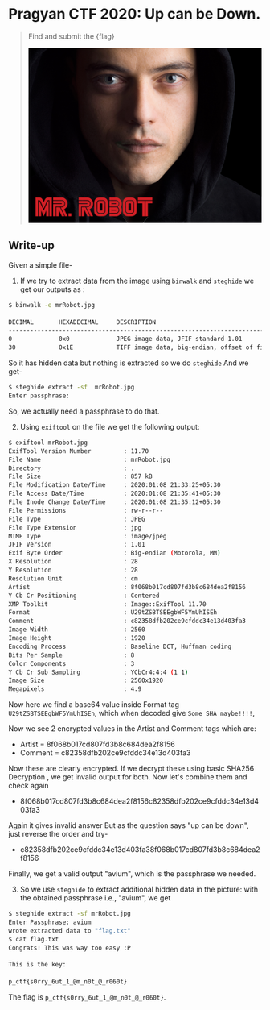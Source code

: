 # Pragyan CTF 2020: Up can be Down.


> Find and submit the {flag}
>
> ![mrRobot.jpg](./file/mrRobot.jpg)

## Write-up
Given a simple file-

1. If we try to extract data from the image using `binwalk` and `steghide` we get our outputs as :
 
```bash
$ binwalk -e mrRobot.jpg 

DECIMAL       HEXADECIMAL     DESCRIPTION
--------------------------------------------------------------------------------
0             0x0             JPEG image data, JFIF standard 1.01
30            0x1E            TIFF image data, big-endian, offset of first image directory: 8

```
So it has hidden data but nothing is extracted so we do `steghide`
And we get-

```bash
$ steghide extract -sf  mrRobot.jpg
Enter passphrase:
```
So, we actually need a passphrase to do that.

2. Using `exiftool` on the file we get the following output:

```bash
$ exiftool mrRobot.jpg 
ExifTool Version Number         : 11.70
File Name                       : mrRobot.jpg
Directory                       : .
File Size                       : 857 kB
File Modification Date/Time     : 2020:01:08 21:33:25+05:30
File Access Date/Time           : 2020:01:08 21:35:41+05:30
File Inode Change Date/Time     : 2020:01:08 21:35:12+05:30
File Permissions                : rw-r--r--
File Type                       : JPEG
File Type Extension             : jpg
MIME Type                       : image/jpeg
JFIF Version                    : 1.01
Exif Byte Order                 : Big-endian (Motorola, MM)
X Resolution                    : 28
Y Resolution                    : 28
Resolution Unit                 : cm
Artist                          : 8f068b017cd807fd3b8c684dea2f8156
Y Cb Cr Positioning             : Centered
XMP Toolkit                     : Image::ExifTool 11.70
Format                          : U29tZSBTSEEgbWF5YmUhISEh
Comment                         : c82358dfb202ce9cfddc34e13d403fa3
Image Width                     : 2560
Image Height                    : 1920
Encoding Process                : Baseline DCT, Huffman coding
Bits Per Sample                 : 8
Color Components                : 3
Y Cb Cr Sub Sampling            : YCbCr4:4:4 (1 1)
Image Size                      : 2560x1920
Megapixels                      : 4.9

```
Now here we find a base64 value inside Format tag `U29tZSBTSEEgbWF5YmUhISEh`, which when decoded give `Some SHA maybe!!!!`,

Now we see 2 encrypted values in the Artist and Comment tags which are:

* Artist = 8f068b017cd807fd3b8c684dea2f8156
* Comment = c82358dfb202ce9cfddc34e13d403fa3

Now these are clearly encrypted. If we decrypt these using basic SHA256 Decryption , we get invalid output for both.
Now let's combine them and check again

* 8f068b017cd807fd3b8c684dea2f8156c82358dfb202ce9cfddc34e13d403fa3

Again it gives invalid answer
But as the question says "up can be down", just reverse the order and try-

* c82358dfb202ce9cfddc34e13d403fa38f068b017cd807fd3b8c684dea2f8156

Finally, we get a valid output "avium", which is the passphrase we needed.

3. So we use `steghide` to extract additional hidden data in the picture: with the obtained passphrase i.e., "avium", we get 


```bash
$ steghide extract -sf mrRobot.jpg
Enter Passphrase: avium
wrote extracted data to "flag.txt"
$ cat flag.txt
Congrats! This was way too easy :P

This is the key:

p_ctf{s0rry_6ut_1_@m_n0t_@_r060t}
```

The flag is `p_ctf{s0rry_6ut_1_@m_n0t_@_r060t}`.

